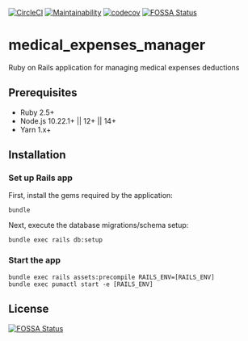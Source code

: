 [![CircleCI](https://circleci.com/gh/mishina2228/medical-expenses-manager.svg?style=svg)](https://circleci.com/gh/mishina2228/medical-expenses-manager)
[![Maintainability](https://api.codeclimate.com/v1/badges/58fc7e9f69118ecdb8ff/maintainability)](https://codeclimate.com/github/mishina2228/medical-expenses-manager/maintainability)
[![codecov](https://codecov.io/gh/mishina2228/medical-expenses-manager/branch/master/graph/badge.svg)](https://codecov.io/gh/mishina2228/medical-expenses-manager)
[![FOSSA Status](https://app.fossa.com/api/projects/git%2Bgithub.com%2Fmishina2228%2Fmedical-expenses-manager.svg?type=shield)](https://app.fossa.com/projects/git%2Bgithub.com%2Fmishina2228%2Fmedical-expenses-manager?ref=badge_shield)

# medical_expenses_manager

Ruby on Rails application for managing medical expenses deductions

## Prerequisites

- Ruby 2.5+
- Node.js 10.22.1+ || 12+ || 14+
- Yarn 1.x+

## Installation

### Set up Rails app

First, install the gems required by the application:
```
bundle
```
Next, execute the database migrations/schema setup:
```
bundle exec rails db:setup
```

### Start the app

```
bundle exec rails assets:precompile RAILS_ENV=[RAILS_ENV]
bundle exec pumactl start -e [RAILS_ENV]
```

## License
[![FOSSA Status](https://app.fossa.com/api/projects/git%2Bgithub.com%2Fmishina2228%2Fmedical-expenses-manager.svg?type=large)](https://app.fossa.com/projects/git%2Bgithub.com%2Fmishina2228%2Fmedical-expenses-manager?ref=badge_large)
